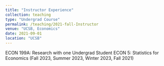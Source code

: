 ```yaml
---
title: "Instructor Experience"
collection: teaching
type: "Undergrad Course"
permalink: /teaching/2021-fall-Instructor
venue: "UCSB, Economics"
date: 2021-09-01
location: "UCSB"
---
```


ECON 199A: Research with one Undergrad Student
ECON 5: Statistics for Economics (Fall 2023, Summer 2023, Winter 2023, Fall 2021)

